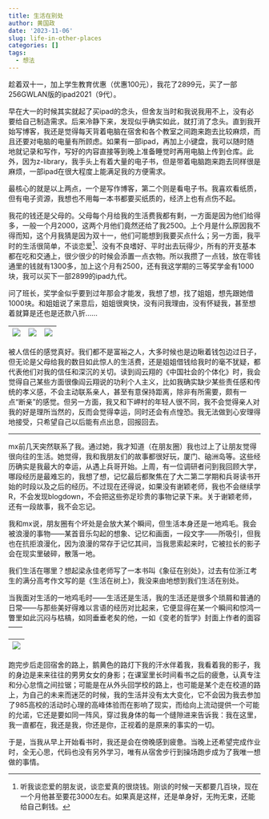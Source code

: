 ```yaml
---
title: 生活在别处
author: 黄国政
date: '2023-11-06'
slug: life-in-other-places
categories: []
tags:
  - 想法
---
```


<!--more-->

趁着双十一，加上学生教育优惠（优惠100元），我花了2899元，买了一部256GWLAN版的ipad2021（9代）。

早在大一的时候其实就起了买ipad的念头，但舍友当时和我说我用不上，没有必要给自己制造需求。后来冷静下来，发现似乎确实如此，就打消了念头。直到我开始写博客，我还是觉得每天背着电脑在宿舍和各个教室之间跑来跑去比较麻烦，而且还要对电脑的电量有所顾虑。如果有一部ipad，再加上小键盘，我可以随时随地就记录和写作，写好的内容直接等到晚上准备睡觉时再用电脑上传到仓库。此外，因为z-library，我手头上有着大量的电子书，但是带着电脑跑来跑去同样很是麻烦，一部ipad在很大程度上能满足我的方便需求。

最核心的就是以上两点，一个是写作博客，第二个则是看电子书。我喜欢看纸质，但有电子资源，我想也不用每一本书都要买纸质的，经济上也有点伤不起。

我花的钱还是父母的。父母每个月给我的生活费我都有剩，一方面是因为他们给得多，一般一个月2000，这两个月他们竟然还给了我2500。上个月是什么原因我不得而知，这个月我猜是因为双十一，他们可能想到我要买点什么；另一方面，我平时的生活很简单，不谈恋爱[^love]、没有不良嗜好、平时出去玩得少，所有的开支基本都在吃和交通上，很少很少的时候会添置一点衣物。所以我攒了一点钱，放在零钱通里的钱就有1300多，加上这个月有2500，还有我这学期的三等奖学金有1000块，我可以买下一部2899的ipad九代。

[^love]: 听我谈恋爱的朋友说，谈恋爱真的很烧钱。刚谈的时候一天都要几百块，现在一个月他甚至要花3000左右。如果真是这样，还是单身好，无拘无束，还能给自己剩钱。

问了班长，奖学金似乎要到过年那会才能发，我想了想，找了姐姐，想先跟她借1000块。和姐姐说了来意后，姐姐很爽快，没有问我理由，没有怀疑我，甚至想着就算是还也是还款八折……

|![](/images/posts/2023/11/11-06-sister1.png)|![](/images/posts/2023/11/11-06-sister2.png)|![](/images/posts/2023/11/11-06-sister3.png)|
|:-:|:-:|:-:|

被人信任的感觉真好。我们都不是富裕之人，大多时候也是边瞅着钱包边过日子，但无论是父母给我的数目如此惊人的生活费，还是姐姐借钱给我时的毫不犹疑，都代表他们对我的信任和深沉的关切。读到阎云翔的《中国社会的个体化》时，我会觉得自己某些方面很像阎云翔说的功利个人主义，比如我确实缺少某些责任感和传统的孝义感，不会主动联系亲人，甚至有意保持距离，除非有所需要，颇有一点“断亲”的感觉。但另一方面，我又和下岬村的年轻人很不同，我不会觉得亲人对我的好是理所当然的，反而会觉得幸运，同时还会有点惶恐。我无法做到心安理得地接受，只希望自己以后能有点出息，回报回去。

---

mx前几天突然联系了我。通过她，我才知道（在朋友圈）我也过上了让朋友觉得很向往的生活。她觉得，我和我朋友们的故事都很好玩，厦门、硇洲岛等。这些经历确实是我最大的幸运，从遇上兵哥开始。上周，有一位调研者问到我回顾大学，哪段经历是最难忘的，我想了想，记忆最后都聚焦在了大二第二学期和兵哥读书开始的时段以及之后的经历。不过现在还得说，如果没有谢颖老师，我也不会继续学R，不会发现blogdown，不会把这些弥足珍贵的事物记录下来。关于谢颖老师，还有一段故事，我不会忘记。

我和mx说，朋友圈有个坏处是会放大某个瞬间，但生活本身还是一地鸡毛。我会被浪漫的事物——某首音乐勾起的想象、记忆和画面，一段文字——所吸引，但我也在抗拒浪漫化，因为浪漫的常存于记忆其间，当我思索起来时，它被拉长的影子会在现实里破碎，散落一地。

我们生活在哪里？想起梁永佳老师写了一本书叫《象征在别处》，过去有位浙江考生的满分高考作文写的是《生活在树上》，我没来由地想到我们生活在别处。

当我面对生活的一地鸡毛时——生活还是生活，我的生活还是很多个琐屑和普通的日常——与那些美好得难以言语的经历对比起来，它便显得在某一个瞬间和惊鸿一瞥里如此沉闷与枯槁，如同垂垂老矣的他，一如《变老的哲学》封面上作者的面容——

|![](/images/posts/2023/11/11-06-old.jpg)|
|:-:|

跑完步后走回宿舍的路上，鹅黄色的路灯下我的汗水伴着我，我看着我的影子，我的身边是来来往往的男男女女的身影；在课室里长时间看书之后的疲惫，认真专注和分心怠惰之间拉锯；可能是在从外头回学校的路上，也可能是某个走在校道的路上，为自己的未来而迷茫的时候，我的生活并没有太大变化，它不会因为我去参加了985高校的活动时心理的高峰体验而在影响了现实，而给向上流动提供一个可能的允诺，它还是要如同一阵风，穿过我身体的每一个缝隙进来告诉我：我在这里，我一直都在，我还是我，你还是你，正视着的是原来的事实的一切。

于是，当我从早上开始看书时，我还是会在傍晚感到疲惫。当晚上还希望完成作业时，全无心思，代码也没有另外学习，唯有从宿舍步行到操场跑步成为了我唯一想做的事情。